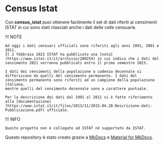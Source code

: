 # Census Istat

Con **census_istat** puoi ottenere facilmente il set di dati riferiti ai censimenti ISTAT in cui sono stati rilasciati anche i dati delle celle censuarie.

!!! NOTE

    Ad oggi i dati censuari ufficiali sono riferiti agli anni 1991, 2001 e 2011.
    Il 2 febbraio 2023 ISTAT ha pubblicato una [nota](https://www.istat.it/it/archivio/280254) in cui indica che i dati del censimento 2021 verranno pubblicati entro il primo semestre 2023.
    
    I dati dei censimenti della popolazione a cadenza decennale si differiscono da quelli del censimento permanente. I dati del censimento permanente sono riferiti ad un campione della popolazione italiana, 
    mentre quelli del censimento decennale sono a carattere puntuale.
    
    Per la descrizione dei dati dal 1991 al 2011 si è fatto riferimento alla [documentazione](https://www.istat.it/it/files/2013/11/2015.04.28-Descrizione-dati-Pubblicazione.pdf) ufficiale.

!!! INFO

    Questo progetto non è collegato ad ISTAT nè supportato da ISTAT.

Questo repository è stato creato grazie a [MkDocs](https://www.mkdocs.org/) e [Material for MkDocs](https://squidfunk.github.io/mkdocs-material).

